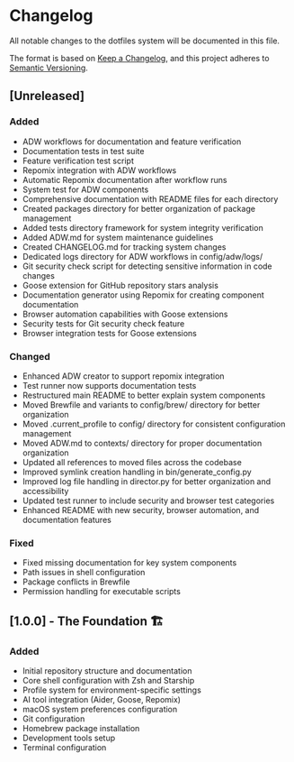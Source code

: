 # Changelog

All notable changes to the dotfiles system will be documented in this file.

The format is based on [Keep a Changelog](https://keepachangelog.com/en/1.0.0/),
and this project adheres to [Semantic Versioning](https://semver.org/spec/v2.0.0.html).

## [Unreleased]

### Added
- ADW workflows for documentation and feature verification
- Documentation tests in test suite
- Feature verification test script
- Repomix integration with ADW workflows
- Automatic Repomix documentation after workflow runs
- System test for ADW components
- Comprehensive documentation with README files for each directory
- Created packages directory for better organization of package management
- Added tests directory framework for system integrity verification
- Added ADW.md for system maintenance guidelines
- Created CHANGELOG.md for tracking system changes
- Dedicated logs directory for ADW workflows in config/adw/logs/
- Git security check script for detecting sensitive information in code changes
- Goose extension for GitHub repository stars analysis
- Documentation generator using Repomix for creating component documentation
- Browser automation capabilities with Goose extensions
- Security tests for Git security check feature
- Browser integration tests for Goose extensions

### Changed
- Enhanced ADW creator to support repomix integration
- Test runner now supports documentation tests
- Restructured main README to better explain system components
- Moved Brewfile and variants to config/brew/ directory for better organization
- Moved .current_profile to config/ directory for consistent configuration management
- Moved ADW.md to contexts/ directory for proper documentation organization
- Updated all references to moved files across the codebase
- Improved symlink creation handling in bin/generate_config.py
- Improved log file handling in director.py for better organization and accessibility
- Updated test runner to include security and browser test categories
- Enhanced README with new security, browser automation, and documentation features

### Fixed
- Fixed missing documentation for key system components
- Path issues in shell configuration
- Package conflicts in Brewfile
- Permission handling for executable scripts

## [1.0.0] - The Foundation 🏗️

### Added
- Initial repository structure and documentation
- Core shell configuration with Zsh and Starship
- Profile system for environment-specific settings
- AI tool integration (Aider, Goose, Repomix)
- macOS system preferences configuration
- Git configuration
- Homebrew package installation
- Development tools setup
- Terminal configuration 
